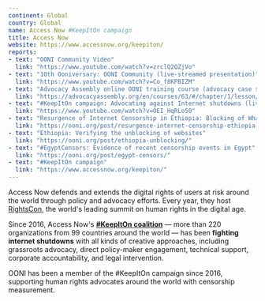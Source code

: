 ```yaml
---
continent: Global
country: Global
name: Access Now #KeepItOn campaign
title: Access Now
website: https://www.accessnow.org/keepiton/
reports:
- text: "OONI Community Video"
  link: "https://www.youtube.com/watch?v=zrclQ2QZjVo"
- text: "10th Ooniversary: OONI Community (live-streamed presentation)"
  link: "https://www.youtube.com/watch?v=Co_f8KPBIZM"
- text: "Advocacy Assembly online OONI training course (advocacy case study)"
  link: "https://advocacyassembly.org/en/courses/63/#/chapter/1/lesson/1"
- text: "#KeepItOn campaign: Advocating against Internet shutdowns (live-streamed presentation)"
  link: "https://www.youtube.com/watch?v=OEI_HqRLo50"
- text: "Resurgence of Internet Censorship in Ethiopia: Blocking of WhatsApp, Facebook, and African Arguments"
  link: "https://ooni.org/post/resurgence-internet-censorship-ethiopia-2019/"
- text: "Ethiopia: Verifying the unblocking of websites"
  link: "https://ooni.org/post/ethiopia-unblocking/"
- text: "#EgyptCensors: Evidence of recent censorship events in Egypt"
  link: "https://ooni.org/post/egypt-censors/"
- text: "#KeepItOn campaign"
  link: "https://www.accessnow.org/keepiton/"
---
```


Access Now defends and extends the digital rights of users at risk around the world through policy and advocacy efforts. Every year, they host [RightsCon](https://www.rightscon.org/), the world's leading summit on human rights in the digital age.

Since 2016, Access Now's **[#KeepItOn coalition](https://www.accessnow.org/keepiton/)** — more than 220 organizations from 99 countries around the world — has been **fighting internet shutdowns** with all kinds of creative approaches, including grassroots advocacy, direct policy-maker engagement, technical support, corporate accountability, and legal intervention.

OONI has been a member of the #KeepItOn campaign since 2016, supporting human rights advocates around the world with censorship measurement.
